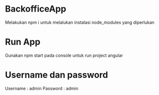# BackofficeApp
Melakukan npm i untuk melalukan instalasi node_modules yang diperlukan

# Run App
Gunakan npm start pada console untuk run project angular

# Username dan password
Username : admin
Password : admin 
